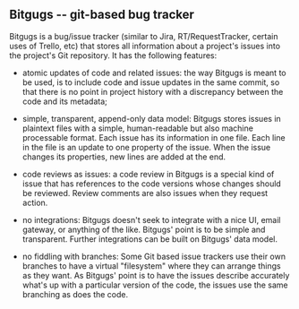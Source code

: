 Bitgugs -- git-based bug tracker
--------------------------------

Bitgugs is a bug/issue tracker (similar to Jira, RT/RequestTracker,
certain uses of Trello, etc) that stores all information about a
project's issues into the project's Git repository.  It has the
following features:

- atomic updates of code and related issues: the way Bitgugs is meant to
  be used, is to include code and issue updates in the same commit, so
  that there is no point in project history with a discrepancy between
  the code and its metadata;

- simple, transparent, append-only data model: Bitgugs stores issues in
  plaintext files with a simple, human-readable but also machine
  processable format.  Each issue has its information in one file.  Each
  line in the file is an update to one property of the issue.  When the
  issue changes its properties, new lines are added at the end.

- code reviews as issues: a code review in Bitgugs is a special kind of
  issue that has references to the code versions whose changes should be
  reviewed.  Review comments are also issues when they request action.

- no integrations: Bitgugs doesn't seek to integrate with a nice UI,
  email gateway, or anything of the like.  Bitgugs' point is to be
  simple and transparent.  Further integrations can be built on Bitgugs'
  data model.

- no fiddling with branches: Some Git based issue trackers use their own
  branches to have a virtual "filesystem" where they can arrange things
  as they want.  As Bitgugs' point is to have the issues describe
  accurately what's up with a particular version of the code, the issues
  use the same branching as does the code.

